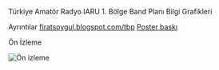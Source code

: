 Türkiye Amatör Radyo IARU 1. Bölge Band Planı Bilgi Grafikleri

Ayrıntılar [firatsoygul.blogspot.com/tbp](https://firatsoygul.blogspot.com/tbp)
[Poster baskı](https://firatsoygul.blogspot.com/2020/07/amator-radyo-turkiye-band-plan-bilgi.html#poster-baski)

Ön İzleme

![Ön izleme](https://github.com/firatsoygul/TurkiyeBandPlani/raw/master/preview.png)